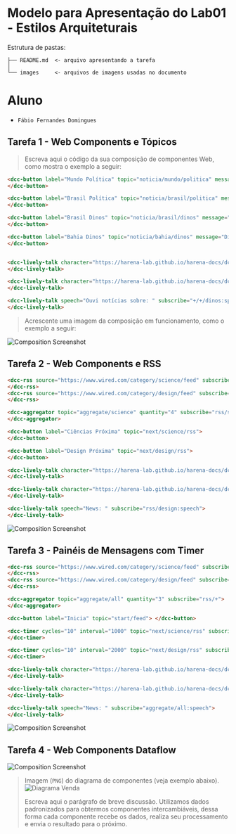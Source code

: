 # Modelo para Apresentação do Lab01 - Estilos Arquiteturais

Estrutura de pastas:

~~~
├── README.md  <- arquivo apresentando a tarefa
│
└── images     <- arquivos de imagens usadas no documento
~~~

# Aluno
* `Fábio Fernandes Domingues`

## Tarefa 1 - Web Components e Tópicos

> Escreva aqui o código da sua composição de componentes Web, como mostra o exemplo a seguir:

~~~html
<dcc-button label="Mundo Política" topic="noticia/mundo/politica" message="Guerra entre Rússia e Ucrânia">
</dcc-button>

<dcc-button label="Brasil Política" topic="noticia/brasil/politica" message="Nova alta no preço da gasolina">
</dcc-button>

<dcc-button label="Brasil Dinos" topic="noticia/brasil/dinos" message="Dinossauro aparece no Brasil">
</dcc-button>

<dcc-button label="Bahia Dinos" topic="noticia/bahia/dinos" message="Dinossauro estabelece Bahia como novo habitat">
</dcc-button>


<dcc-lively-talk character="https://harena-lab.github.io/harena-docs/dccs/tutorial/images/doctor.png" speech="Ouvi notícias sobre: " subscribe="noticia/#/politica:speech">
</dcc-lively-talk>

<dcc-lively-talk character="https://harena-lab.github.io/harena-docs/dccs/tutorial/images/nurse.png" speech="Ouvi notícias sobre: " subscribe="#/brasil/#:speech">
</dcc-lively-talk>

<dcc-lively-talk speech="Ouvi notícias sobre: " subscribe="+/+/dinos:speech">
</dcc-lively-talk>
~~~

> Acrescente uma imagem da composição em funcionamento, como o exemplo a seguir:

![Composition Screenshot](images/Exercicio1.png)

## Tarefa 2 - Web Components e RSS
~~~html
<dcc-rss source="https://www.wired.com/category/science/feed" subscribe="next/science/rss:next" topic="rss/science">
</dcc-rss>
<dcc-rss source="https://www.wired.com/category/design/feed" subscribe="next/design/rss:next" topic="rss/design">
</dcc-rss>

<dcc-aggregator topic="aggregate/science" quantity="4" subscribe="rss/science">
</dcc-aggregator>

<dcc-button label="Ciências Próxima" topic="next/science/rss">
</dcc-button>

<dcc-button label="Design Próxima" topic="next/design/rss">
</dcc-button>

<dcc-lively-talk character="https://harena-lab.github.io/harena-docs/dccs/tutorial/images/doctor.png" speech="Compact: " subscribe="aggregate/science:speech">
</dcc-lively-talk>

<dcc-lively-talk character="https://harena-lab.github.io/harena-docs/dccs/tutorial/images/nurse.png" speech="News: " subscribe="rss/science:speech">
</dcc-lively-talk>

<dcc-lively-talk speech="News: " subscribe="rss/design:speech">
</dcc-lively-talk>
~~~

![Composition Screenshot](images/Exercicio2.png)

## Tarefa 3 - Painéis de Mensagens com Timer
~~~html
<dcc-rss source="https://www.wired.com/category/science/feed" subscribe="next/science/rss:next" topic="rss/science">
</dcc-rss>
<dcc-rss source="https://www.wired.com/category/design/feed" subscribe="next/design/rss:next" topic="rss/design">
</dcc-rss>

<dcc-aggregator topic="aggregate/all" quantity="3" subscribe="rss/+">
</dcc-aggregator>

<dcc-button label="Inicia" topic="start/feed"> </dcc-button>

<dcc-timer cycles="10" interval="1000" topic="next/science/rss" subscribe="start/feed:start">
</dcc-timer>

<dcc-timer cycles="10" interval="2000" topic="next/design/rss" subscribe="start/feed:start">
</dcc-timer>

<dcc-lively-talk character="https://harena-lab.github.io/harena-docs/dccs/tutorial/images/doctor.png" speech="Compact: " subscribe="rss/science:speech">
</dcc-lively-talk>

<dcc-lively-talk character="https://harena-lab.github.io/harena-docs/dccs/tutorial/images/nurse.png" speech="News: " subscribe="rss/design:speech">
</dcc-lively-talk>

<dcc-lively-talk speech="News: " subscribe="aggregate/all:speech">
</dcc-lively-talk>
~~~

![Composition Screenshot](images/Exercicio3.png)

## Tarefa 4 - Web Components Dataflow

![Composition Screenshot](images/Exercicio4.png)

> Imagem (`PNG`) do diagrama de componentes (veja exemplo abaixo).
![Diagrama Venda](images/web-composition.png)
>
> Escreva aqui o parágrafo de breve discussão.
Utilizamos dados padronizados para obtermos componentes intercambiáveis, dessa forma cada componente recebe os dados, realiza seu processamento e envia o resultado para o próximo.
